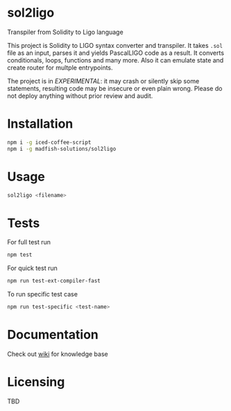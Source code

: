 # sol2ligo

Transpiler from Solidity to Ligo language

This project is Solidity to LIGO syntax converter and transpiler. It takes `.sol` file as an input, parses it and yields PascalLIGO code as a result.
It converts conditionals, loops, functions and many more. Also it can emulate state and create router for multple entrypoints.

The project is in _EXPERIMENTAL_: it may crash or silently skip some statements, resulting code may be insecure or even plain wrong. Please do not deploy anything without prior review and audit.

# Installation

```sh
npm i -g iced-coffee-script
npm i -g madfish-solutions/sol2ligo
```

# Usage

```sh
sol2ligo <filename>
```

# Tests
For full test run
```sh
npm test 
```

For quick test run
```sh
npm run test-ext-compiler-fast
```

To run specific test case
```sh
npm run test-specific <test-name>
```


# Documentation
Check out [wiki](https://github.com/madfish-solutions/sol2ligo/wiki) for knowledge base

# Licensing
TBD
